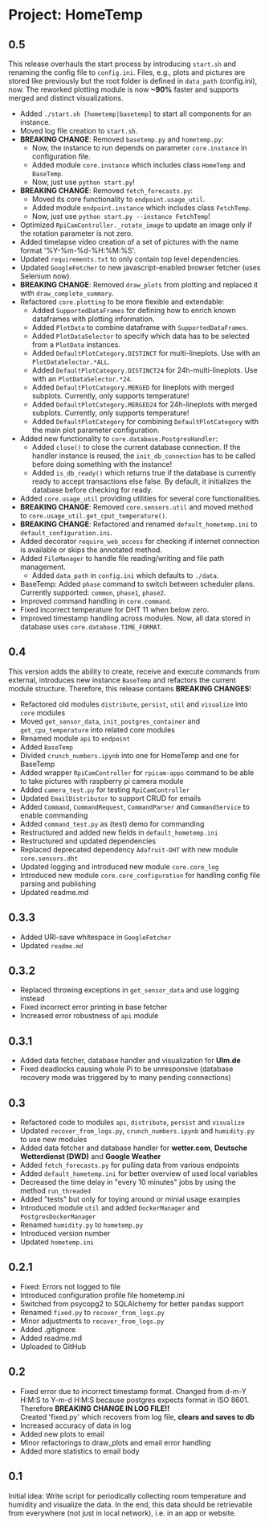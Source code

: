 # Project: HomeTemp

## 0.5

This release overhauls the start process by introducing `start.sh` and renaming the config file to `config.ini`. Files,
e.g., plots and pictures are stored like previously but the root folder is defined in `data_path` (config.ini), now. The
reworked plotting module is now **\~90\%** faster and supports merged and distinct visualizations.

- Added `./start.sh [hometemp|basetemp]` to start all components for an instance.
- Moved log file creation to `start.sh`.
- **BREAKING CHANGE**: Removed `basetemp.py` and `hometemp.py`:
    - Now, the instance to run depends on parameter `core.instance` in configuration file.
    - Added module `core.instance` which includes class `HomeTemp` and `BaseTemp`.
    - Now, just use `python start.py`!
- **BREAKING CHANGE**: Removed `fetch_forecasts.py`:
    - Moved its core functionality to `endpoint.usage_util`.
    - Added module `endpoint.instance` which includes class `FetchTemp`.
    - Now, just use `python start.py --instance FetchTemp`!
- Optimized `RpiCamController._rotate_image` to update an image only if the rotation parameter is not zero.
- Added timelapse video creation of a set of pictures with the name format '%Y-%m-%d-%H:%M:%S'.
- Updated `requirements.txt` to only contain top level dependencies.
- Updated `GoogleFetcher` to new javascript-enabled browser fetcher (uses Selenium now).
- **BREAKING CHANGE**: Removed `draw_plots` from plotting and replaced it with `draw_complete_summary`.
- Refactored `core.plotting` to be more flexible and extendable:
    - Added `SupportedDataFrames` for defining how to enrich known dataframes with plotting information.
    - Added `PlotData` to combine dataframe with `SupportedDataFrames`.
    - Added `PlotDataSelector` to specify which data has to be selected from a `PlotData` instances.
    - Added `DefaultPlotCategory.DISTINCT` for multi-lineplots. Use with an `PlotDataSelector.*ALL`.
    - Added `DefaultPlotCategory.DISTINCT24` for 24h-multi-lineplots. Use with an `PlotDataSelector.*24`.
    - Added `DefaultPlotCategory.MERGED` for lineplots with merged subplots. Currently, only supports temperature!
    - Added `DefaultPlotCategory.MERGED24` for 24h-lineplots with merged subplots. Currently, only supports temperature!
    - Added `DefaultPlotCategory` for combining `DefaultPlotCategory` with the main plot parameter configuration.
- Added new functionality to `core.database.PostgresHandler`:
    - Added `close()` to close the current database connection. If the handler instance is reused, the
      `init_db_connection` has to be called before doing something with the instance!
    - Added `is_db_ready()` which returns true if the database is currently ready to accept transactions else false. By
      default, it initializes the database before checking for ready.
- Added `core.usage_util` providing utilities for several core functionalities.
- **BREAKING CHANGE**: Removed `core.sensors.util` and moved method to `core.usage_util.get_cput_temperature()`.
- **BREAKING CHANGE**: Refactored and renamed `default_hometemp.ini` to `default_configuration.ini`.
- Added decorator `require_web_access` for checking if internet connection is available or skips the annotated method.
- Added `FileManager` to handle file reading/writing and file path management.
    - Added `data_path` in `config.ini` which defaults to `./data`.
- BaseTemp: Added `phase` command to switch between scheduler plans. Currently supported: `common`, `phase1`, `phase2`.
- Improved command handling in `core.command`.
- Fixed incorrect temperature for DHT 11 when below zero.
- Improved timestamp handling across modules. Now, all data stored in database uses `core.database.TIME_FORMAT`.


## 0.4

This version adds the ability to create, receive and execute commands from external, introduces new instance `BaseTemp`
and refactors the current module structure. Therefore, this release contains **BREAKING CHANGES**!

- Refactored old modules `distribute`, `persist`, `util` and `visualize` into `core` modules
- Moved `get_sensor_data`, `init_postgres_container` and `get_cpu_temperature` into related core modules
- Renamed module `api` to `endpoint`
- Added `BaseTemp`
- Divided `crunch_numbers.ipynb` into one for HomeTemp and one for BaseTemp
- Added wrapper `RpiCamController` for `rpicam-apps` command to be able to take pictures with raspberry pi camera module
- Added `camera_test.py` for testing `RpiCamController`
- Updated `EmailDistributor` to support CRUD for emails
- Added `Command`, `CommandRequest`, `CommandParser` and `CommandService` to enable commanding
- Added `command_test.py` as (test) demo for commanding
- Restructured and added new fields in `default_hometemp.ini`
- Restructured and updated dependencies
- Replaced deprecated dependency `Adafruit-DHT` with new module `core.sensors.dht`
- Updated logging and introduced new module `core.core_log`
- Introduced new module `core.core_configuration` for handling config file parsing and publishing
- Updated readme.md

## 0.3.3

- Added URI-save whitespace in `GoogleFetcher`
- Updated `readme.md`

## 0.3.2

- Replaced throwing exceptions in `get_sensor_data` and use logging instead
- Fixed incorrect error printing in base fetcher
- Increased error robustness of `api` module

## 0.3.1

- Added data fetcher, database handler and visualization for **Ulm.de**
- Fixed deadlocks causing whole Pi to be unresponsive (database recovery mode was triggered by to many pending
  connections)

## 0.3

- Refactored code to modules `api`, `distribute`, `persist` and `visualize`
- Updated `recover_from_logs.py`, `crunch_numbers.ipynb` and `humidity.py` to use new modules
- Added data fetcher and database handler for **wetter.com**, **Deutsche Wetterdienst (DWD)** and **Google Weather**
- Added `fetch_forecasts.py` for pulling data from various endpoints
- Added `default_hometemp.ini` for better overview of used local variables
- Decreased the time delay in "every 10 minutes" jobs by using the method `run_threaded`
- Added "tests" but only for toying around or minial usage examples
- Introduced module `util` and added `DockerManager` and `PostgresDockerManager`
- Renamed `humidity.py` to `hometemp.py`
- Introduced version number
- Updated `hometemp.ini`

## 0.2.1

- Fixed: Errors not logged to file
- Introduced configuration profile file hometemp.ini
- Switched from psycopg2 to SQLAlchemy for better pandas support
- Renamed `fixed.py` to `recover_from_logs.py`
- Minor adjustments to `recover_from_logs.py`
- Added .gitignore
- Added readme.md
- Uploaded to GitHub

## 0.2

- Fixed error due to incorrect timestamp format. Changed from d-m-Y H:M:S to Y-m-d H:M:S because postgres expects format
  in ISO 8601. <br />
  Therefore **BREAKING CHANGE IN LOG FILE!!**<br />
  Created 'fixed.py' which recovers from log file, **clears and saves to db**
- Increased accuracy of data in log
- Added new plots to email
- Minor refactorings to draw_plots and email error handling
- Added more statistics to email body

## 0.1

Initial idea: Write script for periodically collecting room temperature and humidity and visualize the data.
In the end, this data should be retrievable from everywhere (not just in local network), i.e. in an app or website.
